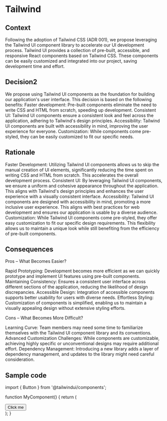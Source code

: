 # Tailwind

## Context
Following the adoption of Tailwind CSS (ADR 001), we propose leveraging the Tailwind UI component library to accelerate our UI development process.
Tailwind UI provides a collection of pre-built, accessible, and responsive React components based on Tailwind CSS. These components can be easily customized and integrated into our project, saving development time and effort.


## Decision2
We propose using Tailwind UI components as the foundation for building our application's user interface. This decision is based on the following benefits:
Faster development: Pre-built components eliminate the need to write CSS and HTML from scratch, speeding up development.
Consistent UI: Tailwind UI components ensure a consistent look and feel across the application, adhering to Tailwind's design principles.
Accessibility: Tailwind UI components are built with accessibility in mind, improving the user experience for everyone.
Customization: While components come pre-styled, they can be easily customized to fit our specific needs.


## Rationale
Faster Development: Utilizing Tailwind UI components allows us to skip the manual creation of UI elements, significantly reducing the time spent on writing CSS and HTML from scratch. This accelerates the overall development process.
Consistent UI: By leveraging Tailwind UI components, we ensure a uniform and cohesive appearance throughout the application. This aligns with Tailwind's design principles and enhances the user experience with a visually consistent interface.
Accessibility: Tailwind UI components are designed with accessibility in mind, promoting a more inclusive user experience. This aligns with best practices for web development and ensures our application is usable by a diverse audience.
Customization: While Tailwind UI components come pre-styled, they offer easy customization to fit our specific design requirements. This flexibility allows us to maintain a unique look while still benefiting from the efficiency of pre-built components.

## Consequences
Pros – What Becomes Easier?

Rapid Prototyping: Development becomes more efficient as we can quickly prototype and implement UI features using pre-built components.
Maintaining Consistency: Ensures a consistent user interface across different sections of the application, reducing the likelihood of design discrepancies.
Accessible Design: Integration of accessible components supports better usability for users with diverse needs.
Effortless Styling: Customization of components is simplified, enabling us to maintain a visually appealing design without extensive styling efforts.

Cons – What Becomes More Difficult?

Learning Curve: Team members may need some time to familiarize themselves with the Tailwind UI component library and its conventions.
Advanced Customization Challenges: While components are customizable, achieving highly specific or unconventional designs may require additional effort.
Dependency Management: Introducing a new library adds a layer of dependency management, and updates to the library might need careful consideration.


## Sample code
import { Button } from '@tailwindui/components';

function MyComponent() {
  return (
    <div className="container mx-auto p-4">
      <Button className="bg-blue-500 hover:bg-blue-700 text-white font-bold py-2 px-4 rounded">Click me</Button>
    </div>
  );
}


